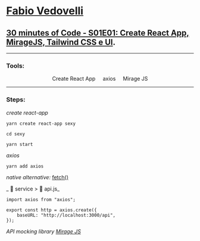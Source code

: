 # [Fabio Vedovelli](https://www.youtube.com/channel/UC1PUtdA_NktdtmRpF_UGG_w)

## [30 minutes of Code - S01E01: Create React App, MirageJS, Tailwind CSS e UI](https://www.youtube.com/watch?v=SFMoonh4jVU).

<hr/>

### Tools:

<div align="center">
    <span color="red">Create React App</span>
    &nbsp;&nbsp;&nbsp;
    <span color="blue">axios</span>
    &nbsp;&nbsp;&nbsp;
    <span color="red">Mirage JS</span>
</div>

<hr/>

### Steps:

_create react-app_

````
yarn create react-app sexy
````

````
cd sexy
````

````
yarn start
````

_axios_

````
yarn add axios
````

_native alternative:_ [fetch()](https://developer.mozilla.org/en-US/docs/Web/API/Fetch_API/Using_Fetch)


_ :file_folder: service > :page_facing_up: api.js_

```
import axios from "axios";

export const http = axios.create({
    baseURL: "http://localhost:3000/api",
});
```

_API mocking library [Mirage JS](https://miragejs.com/)_